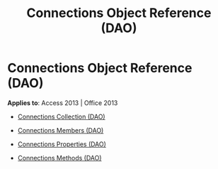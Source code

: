 ﻿---
title: Connections Object Reference (DAO)
TOCTitle: Connections Object
ms:assetid: d4c80fe4-747a-44fe-9089-6cd76e89b770
ms:mtpsurl: https://msdn.microsoft.com/library/Dn125639(v=office.15)
ms:contentKeyID: 52074513
ms.date: 09/18/2015
mtps_version: v=office.15
---

# Connections Object Reference (DAO)


**Applies to**: Access 2013 | Office 2013



  - [Connections Collection (DAO)](connections-collection-dao.md)

  - [Connections Members (DAO)](connections-members-dao.md)

  - [Connections Properties (DAO)](connections-properties-dao.md)

  - [Connections Methods (DAO)](connections-methods-dao.md)

